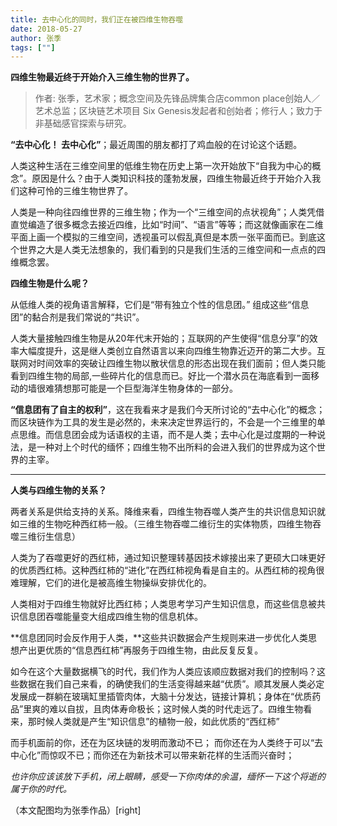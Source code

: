 ```yaml
---
title: 去中心化的同时，我们正在被四维生物吞噬
date: 2018-05-27
author: 张季
tags: [""]
---
```


**四维生物最近终于开始介入三维生物的世界了。**

<!--more-->

> 作者: 张季，艺术家；概念空间及先锋品牌集合店common place创始人／艺术总监；区块链艺术项目  Six Genesis发起者和创始者；修行人；致力于非基础感官探索与研究。 

**“去中心化！ 去中心化”**；最近周围的朋友都打了鸡血般的在讨论这个话题。



人类这种生活在三维空间里的低维生物在历史上第一次开始放下“自我为中心的概念”。原因是什么？由于人类知识科技的蓬勃发展，四维生物最近终于开始介入我们这种可怜的三维生物世界了。

人类是一种向往四维世界的三维生物；作为一个“三维空间的点状视角”；人类凭借直觉编造了很多概念去接近四维，比如“时间”、“语言”等等；而这就像画家在二维平面上画一个模拟的三维空间，透视虽可以假乱真但是本质一张平面而已。到底这个世界之大是人类无法想象的，我们看到的只是我们生活的三维空间和一点点的四维概念罢。

**四维生物是什么呢？**

从低维人类的视角语言解释，它们是“带有独立个性的信息团。” 组成这些“信息团”的黏合剂是我们常说的“共识”。

人类大量接触四维生物是从20年代末开始的；互联网的产生使得“信息分享”的效率大幅度提升，这是继人类创立自然语言以来向四维生物靠近迈开的第二大步。互联网对时间效率的突破让四维生物以散状信息的形态出现在我们面前；但人类只能看到四维生物的局部,一些碎片化的信息而已。好比一个潜水员在海底看到一面移动的墙很难猜想那可能是一个巨型海洋生物身体的一部分。

**“信息团有了自主的权利”**，这在我看来才是我们今天所讨论的“去中心化”的概念；而区块链作为工具的发生是必然的，未来决定世界运行的，不会是一个三维里的单点思维。而信息团会成为话语权的主语，而不是人类；去中心化是过度期的一种说法，是一种对上个时代的缅怀；四维生物不出所料的会进入我们的世界成为这个世界的主宰。

- - - - - 

**人类与四维生物的关系？**

两者关系是供给支持的关系。降维来看，四维生物吞噬人类产生的共识信息知识就如三维的生物吃种西红柿一般。（三维生物吞噬二维衍生的实体物质，四维生物吞噬三维衍生信息）

人类为了吞噬更好的西红柿，通过知识整理转基因技术嫁接出来了更硕大口味更好的优质西红柿。这种西红柿的“进化”在西红柿视角看是自主的。从西红柿的视角很难理解，它们的进化是被高维生物操纵安排优化的。

人类相对于四维生物就好比西红柿；人类思考学习产生知识信息，而这些信息被共识信息团吞噬能量变大组成四维生物的信息机体。

**信息团同时会反作用于人类，**这些共识数据会产生规则来进一步优化人类思想产出更优质的“信息西红柿”再服务于四维生物，由此反复反复。

如今在这个大量数据横飞的时代，我们作为人类应该顺应数据对我们的控制吗？这些数据在我们自己来看，的确使我们的生活变得越来越“优质”。顺其发展人类必定发展成一群躺在玻璃缸里插管肉体，大脑十分发达，链接计算机；身体在“优质药品”里爽的难以自拔，且肉体寿命极长；这时候人类的时代走远了。四维生物看来，那时候人类就是产生“知识信息”的植物一般，如此优质的“西红柿”

而手机面前的你，还在为区块链的发明而激动不已； 而你还在为人类终于可以“去中心化”而惊叹不已；而你还在为新技术可以带来新花样的生活而兴奋时；

*也许你应该该放下手机，闭上眼睛，感受一下你肉体的余温，缅怀一下这个将逝的属于你的时代。*

（本文配图均为张季作品）[right]
